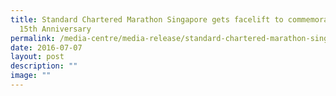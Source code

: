 ```yaml
---
title: Standard Chartered Marathon Singapore gets facelift to commemorate its
  15th Anniversary
permalink: /media-centre/media-release/standard-chartered-marathon-singapore-gets-facelift-to-commemorate-its/
date: 2016-07-07
layout: post
description: ""
image: ""
---
```

